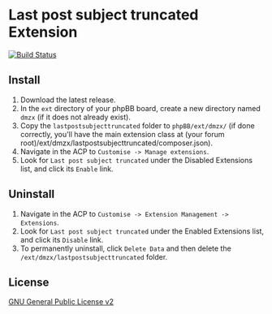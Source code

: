 # Last post subject truncated Extension

[![Build Status](https://github.com/dmzx/Last-post-subject-truncated/workflows/Tests/badge.svg)](https://github.com/phpbb-extensions/dmzx/Last-post-subject-truncated)

## Install
1. Download the latest release.
2. In the `ext` directory of your phpBB board, create a new directory named `dmzx` (if it does not already exist).
3. Copy the `lastpostsubjecttruncated` folder to `phpBB/ext/dmzx/` (if done correctly, you'll have the main extension class at (your forum root)/ext/dmzx/lastpostsubjecttruncated/composer.json).
4. Navigate in the ACP to `Customise -> Manage extensions`.
5. Look for `Last post subject truncated` under the Disabled Extensions list, and click its `Enable` link.

## Uninstall
1. Navigate in the ACP to `Customise -> Extension Management -> Extensions`.
2. Look for `Last post subject truncated` under the Enabled Extensions list, and click its `Disable` link.
3. To permanently uninstall, click `Delete Data` and then delete the `/ext/dmzx/lastpostsubjecttruncated` folder.

## License

[GNU General Public License v2](http://opensource.org/licenses/GPL-2.0)
